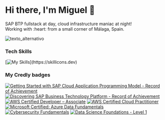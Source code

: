 # Hi there, I'm Miguel 👋
<p>SAP BTP fullstack at day, cloud infrastructure maniac at night!<br>
Working with :heart: from a small corner of Málaga, Spain. </p> 

![texto_alternativo](https://i.pinimg.com/originals/ca/26/2e/ca262e0354eea311c41134c3e4bc3bc2.gif)
### Tech Skills
[![My Skills](https://skillicons.dev/icons?i=java,python,go,js,ts,nodejs,azure,aws,linux,kubernetes,docker,terraform,)](https://skillicons.dev)

### My Credly badges
<!--START_SECTION:badges-->
[![Getting Started with SAP Cloud Application Programming Model - Record of Achievement](https://images.credly.com/size/110x110/images/92fcc4d7-128a-4903-9e1f-893aa36db8e2/image.png)](http://www.credly.com/badges/ca40be0c-1a93-4ec0-82eb-9eee8db7f0b5 "Getting Started with SAP Cloud Application Programming Model - Record of Achievement")
[![Discovering SAP Business Technology Platform - Record of Achievement](https://images.credly.com/size/110x110/images/925249e7-8b3d-45b7-a3f8-25d816116473/image.png)](http://www.credly.com/badges/b9c4a90b-43cc-4a3a-ac5a-79fb1b7cd0b2 "Discovering SAP Business Technology Platform - Record of Achievement")
[![AWS Certified Developer – Associate](https://images.credly.com/size/110x110/images/b9feab85-1a43-4f6c-99a5-631b88d5461b/image.png)](http://www.credly.com/badges/3abfba41-cd3d-4706-b243-8b30c3ac79fe "AWS Certified Developer – Associate")
[![AWS Certified Cloud Practitioner](https://images.credly.com/size/110x110/images/00634f82-b07f-4bbd-a6bb-53de397fc3a6/image.png)](http://www.credly.com/badges/1006ea66-0c8d-4ff8-9279-a33dd26cc9cf "AWS Certified Cloud Practitioner")
[![Microsoft Certified: Azure Data Fundamentals](https://images.credly.com/size/110x110/images/70eb1e3f-d4de-4377-a062-b20fb29594ea/azure-data-fundamentals-600x600.png)](http://www.credly.com/badges/eef76767-2fc0-4dbc-8e7f-e0d8cf3a8000 "Microsoft Certified: Azure Data Fundamentals")
[![Cybersecurity Fundamentals](https://images.credly.com/size/110x110/images/50b96632-6cbb-40b7-ac0e-b83f49ff7f94/image.png)](http://www.credly.com/badges/1ce83833-91c9-4b37-b6db-4b1f7002d76b "Cybersecurity Fundamentals")
[![Data Science Foundations - Level 1](https://images.credly.com/size/110x110/images/5950e6bd-1d0b-40f0-9313-4b2fa36622ce/blob)](http://www.credly.com/badges/f9ef9e59-5684-4f04-92f9-75aaf3259d22 "Data Science Foundations - Level 1")
<!--END_SECTION:badges-->
